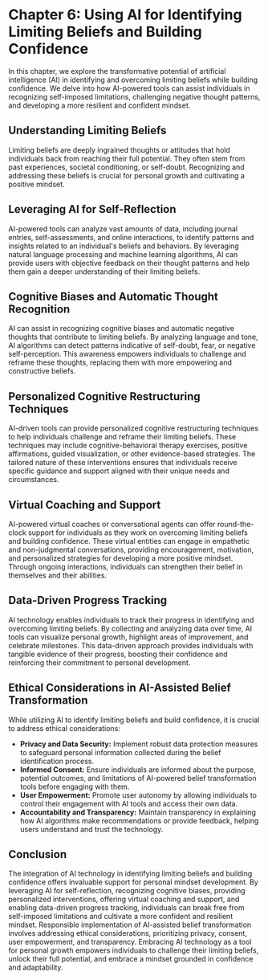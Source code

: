 Chapter 6: Using AI for Identifying Limiting Beliefs and Building Confidence
============================================================================

In this chapter, we explore the transformative potential of artificial intelligence (AI) in identifying and overcoming limiting beliefs while building confidence. We delve into how AI-powered tools can assist individuals in recognizing self-imposed limitations, challenging negative thought patterns, and developing a more resilient and confident mindset.

Understanding Limiting Beliefs
------------------------------

Limiting beliefs are deeply ingrained thoughts or attitudes that hold individuals back from reaching their full potential. They often stem from past experiences, societal conditioning, or self-doubt. Recognizing and addressing these beliefs is crucial for personal growth and cultivating a positive mindset.

Leveraging AI for Self-Reflection
---------------------------------

AI-powered tools can analyze vast amounts of data, including journal entries, self-assessments, and online interactions, to identify patterns and insights related to an individual's beliefs and behaviors. By leveraging natural language processing and machine learning algorithms, AI can provide users with objective feedback on their thought patterns and help them gain a deeper understanding of their limiting beliefs.

Cognitive Biases and Automatic Thought Recognition
--------------------------------------------------

AI can assist in recognizing cognitive biases and automatic negative thoughts that contribute to limiting beliefs. By analyzing language and tone, AI algorithms can detect patterns indicative of self-doubt, fear, or negative self-perception. This awareness empowers individuals to challenge and reframe these thoughts, replacing them with more empowering and constructive beliefs.

Personalized Cognitive Restructuring Techniques
-----------------------------------------------

AI-driven tools can provide personalized cognitive restructuring techniques to help individuals challenge and reframe their limiting beliefs. These techniques may include cognitive-behavioral therapy exercises, positive affirmations, guided visualization, or other evidence-based strategies. The tailored nature of these interventions ensures that individuals receive specific guidance and support aligned with their unique needs and circumstances.

Virtual Coaching and Support
----------------------------

AI-powered virtual coaches or conversational agents can offer round-the-clock support for individuals as they work on overcoming limiting beliefs and building confidence. These virtual entities can engage in empathetic and non-judgmental conversations, providing encouragement, motivation, and personalized strategies for developing a more positive mindset. Through ongoing interactions, individuals can strengthen their belief in themselves and their abilities.

Data-Driven Progress Tracking
-----------------------------

AI technology enables individuals to track their progress in identifying and overcoming limiting beliefs. By collecting and analyzing data over time, AI tools can visualize personal growth, highlight areas of improvement, and celebrate milestones. This data-driven approach provides individuals with tangible evidence of their progress, boosting their confidence and reinforcing their commitment to personal development.

Ethical Considerations in AI-Assisted Belief Transformation
-----------------------------------------------------------

While utilizing AI to identify limiting beliefs and build confidence, it is crucial to address ethical considerations:

* **Privacy and Data Security:** Implement robust data protection measures to safeguard personal information collected during the belief identification process.
* **Informed Consent:** Ensure individuals are informed about the purpose, potential outcomes, and limitations of AI-powered belief transformation tools before engaging with them.
* **User Empowerment:** Promote user autonomy by allowing individuals to control their engagement with AI tools and access their own data.
* **Accountability and Transparency:** Maintain transparency in explaining how AI algorithms make recommendations or provide feedback, helping users understand and trust the technology.

Conclusion
----------

The integration of AI technology in identifying limiting beliefs and building confidence offers invaluable support for personal mindset development. By leveraging AI for self-reflection, recognizing cognitive biases, providing personalized interventions, offering virtual coaching and support, and enabling data-driven progress tracking, individuals can break free from self-imposed limitations and cultivate a more confident and resilient mindset. Responsible implementation of AI-assisted belief transformation involves addressing ethical considerations, prioritizing privacy, consent, user empowerment, and transparency. Embracing AI technology as a tool for personal growth empowers individuals to challenge their limiting beliefs, unlock their full potential, and embrace a mindset grounded in confidence and adaptability.
